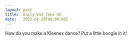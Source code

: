 ```yaml
---
layout: post
title:  Daily Dad Joke 4U
date:   2022-01-28T00:00:00Z
---
```

How do you make a Kleenex dance? Put a little boogie in it!
